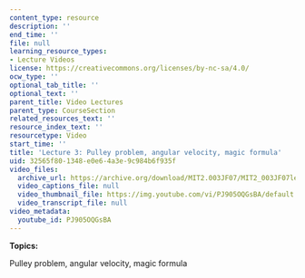```yaml
---
content_type: resource
description: ''
end_time: ''
file: null
learning_resource_types:
- Lecture Videos
license: https://creativecommons.org/licenses/by-nc-sa/4.0/
ocw_type: ''
optional_tab_title: ''
optional_text: ''
parent_title: Video Lectures
parent_type: CourseSection
related_resources_text: ''
resource_index_text: ''
resourcetype: Video
start_time: ''
title: 'Lecture 3: Pulley problem, angular velocity, magic formula'
uid: 32565f80-1348-e0e6-4a3e-9c984b6f935f
video_files:
  archive_url: https://archive.org/download/MIT2.003JF07/MIT2_003JF07lec03_220k.mp4
  video_captions_file: null
  video_thumbnail_file: https://img.youtube.com/vi/PJ905OQGsBA/default.jpg
  video_transcript_file: null
video_metadata:
  youtube_id: PJ905OQGsBA
---
```


**Topics:**

Pulley problem, angular velocity, magic formula

